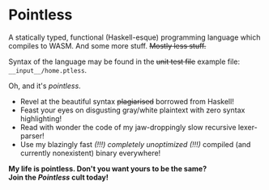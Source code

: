 # Pointless
A statically typed, functional (Haskell-esque) programming language which compiles to WASM.
And some more stuff.  ~~Mostly less stuff.~~

Syntax of the language may be found in the ~~unit test file~~ example file: `__input__/home.ptless`.

Oh, and it's _pointless_.

- Revel at the beautiful syntax ~~plagiarised~~ borrowed from Haskell!
- Feast your eyes on disgusting gray/white plaintext with zero syntax highlighting!
- Read with wonder the code of my jaw-droppingly slow recursive lexer-parser!
- Use my blazingly fast _(!!!) completely unoptimized (!!!)_ compiled (and currently nonexistent) binary everywhere!

**My life is pointless.  Don't you want yours to be the same?** <br/>
**Join the _Pointless_ cult today!**
